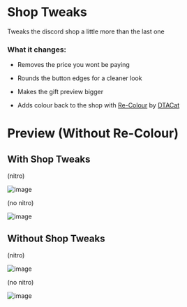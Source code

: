 # Shop Tweaks

Tweaks the discord shop a little more than the last one

### What it changes:

- Removes the price you wont be paying

- Rounds the button edges for a cleaner look

- Makes the gift preview bigger

- Adds colour back to the shop with [Re-Colour](https://github.com/DTACat/Re-Colour) by [DTACat](https://github.com/DTACat)

# Preview (Without Re-Colour)

## With Shop Tweaks

(nitro)

![image](https://github.com/TrellTrell/Trells-Shop-Tweaks/assets/149860492/604ce63e-3156-4cf7-af49-46d6bd9b3d0e)

(no nitro)

![image](https://github.com/TrellTrell/Trells-Shop-Tweaks/assets/149860492/b23e9fca-a1da-49f2-ba42-a251997209aa)

## Without Shop Tweaks

(nitro)

![image](https://github.com/TrellTrell/Trells-Shop-Tweaks/assets/149860492/582dbacd-7578-4925-ae2d-8f8363315881)

(no nitro)

![image](https://github.com/TrellTrell/Trells-Shop-Tweaks/assets/149860492/eb967bb7-3fe0-4752-ba5f-e3f8c75d8ce1)

